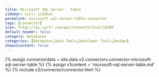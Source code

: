 ```yaml
---
title: Microsoft SQL Server - Table
sidebar: cyclr_sidebar
permalink: microsoft-sql-server-table-connector
tags: [connector]
icon: https://my.cyclr.com/api/ConnectorIcon/16288
default_header: false
category: Databases
categories: [Databases,Data Tools,Developer Tools,DevOps]
showv1content: false
---
```

{% assign connectordata = site.data.v2.connectors.connector-microsoft-sql-server-table %}
{% assign v1content = 'microsoft-sql-server-table.md' %}
{% include v2/connector/connector.html %}	